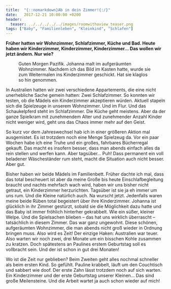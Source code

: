 ```yaml
---
title:  "{::nomarkdown}Ab in dein Zimmer!{:/}"
date:   2017-12-21 10:00:00 +0200
header:
  teaser: ../../../../../images/roomwithaview_teaser.png
tags: ["Baby", "Familienleben", "Kleinkind", "Schlafen"]
---
```


**Früher hatten wir Wohnzimmer, Schlafzimmer, Küche und Bad. Heute haben wir Kinderzimmer, Kinderzimmer, Kinderzimmer… Das wollen wir jetzt ändern. Nur wie?**

<figure>
  <img src="../../../../../images/roomwithaview.png" alt="">
  <figcaption>Guten Morgen Pazifik. Johanna malt im aufgeräumten Wohnzimmer. Nachdem ich das Bild im Kasten hatte, wurde sie zum Weitermalen ins Kinderzimmer geschickt. Hat sie klaglos so hin genommen.</figcaption>
</figure>


In Australien hatten wir zwei verschiedene Appartements, die eine nicht unerhebliche Sache gemein hatten: Zwei Schlafzimmer. So konnten wir testen, ob die Mädels ein Kinderzimmer akzeptieren würden. Aktuell stapeln sich die Spielzeuge in unserem Wohnzimmer. Und im Flur. Und das Schaukelpferd steht im Schlafzimmer. Die Küche geht meistens. Aber da der ganze Spielkram mit zunehmendem Alter und zunehmender Anzahl Kinder nicht weniger wird, geht uns das Chaos immer mehr auf den Geist.

So kurz vor dem Jahreswechsel hab ich in einer größeren Aktion mal ausgemistet. Es ist trotzdem noch eine Menge Spielzeug da. Vor ein paar Wochen habe ich eine Truhe und ein großes, fahrbares Bücherregal gekauft. Das macht es insofern besser, dass man abends einfach alles da rein stellen und werfen kann. Aber tagsüber… Puh! Dass permanent ein voll beladener Wäscheständer rum steht, macht die Situation auch nicht besser. Aber gut.

Bisher haben wir beide Mädels im Familienbett. Früher dachte ich mal, dass das total bescheuert ist aber da meine Große bis heute Einschlafbegleitung braucht und nachts mehrfach wach wird, haben wir uns bisher nicht getraut, ein Kinderzimmer herzurichten. Tagsüber ist sie ja eh immer um uns rum. Und die Kleine natürlich auch. Na wurscht jetzt. Jedenfalls waren meine beide Rüben total begeistert über ihre Kinderzimmer. Johanna ist glücklich in ihr Zimmer gestürzt, sobald sie die Möglichkeit dazu hatte und das Baby ist immer fröhlich hinterher gekrabbelt. Wie ein süßer, kleiner Welpe. Und die Spielsachen blieben – das hat uns wirklich überrascht – tatsächlich in diesem Zimmer. Das war ganz ungewohnt. Diese schönen, aufgeräumten Wohnzimmer, die man abends nicht groß wieder in Ordnung bringen muss. Also wird es Zeit! Der einzige Haken: Australien war teuer. Also warten wir noch zwei, drei Monate um ein bisschen Kohle zusammen zu kratzen. Doch spätestens an Paulines erstem Geburtstag soll es vollbracht sein. Und der ist schon in gut drei Monaten!

Wo ist die Zeit nur geblieben? Beim Zweiten geht alles nochmal schneller als beim ersten Kind. So gefühlt. Pauline krabbelt, läuft um den Couchtisch und sabbert wie doof. Der erste Zahn lässt trotzdem noch auf sich warten. Ein Kinderzimmer und der erste Geburtstag unserer Kleinen… Das sind große Meilensteine. Und die Arbeit wartet ja auch schon wieder auf mich!
























